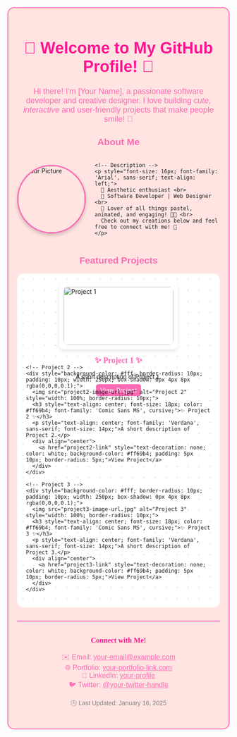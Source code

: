 <!-- Profile README -->

<div style="background-color: #ffe4e1; padding: 20px; border-radius: 15px; border: 2px solid #ff69b4;">

  <!-- Title Section -->
  <h1 align="center" style="color: #ff1493; font-family: 'Comic Sans MS', cursive, sans-serif; font-size: 36px;">
    🌸 Welcome to My GitHub Profile! 🌸
  </h1>
  
  <!-- Introduction Section -->
  <p align="center" style="font-family: 'Verdana', sans-serif; font-size: 18px; color: #ff69b4;">
    Hi there! I'm [Your Name], a passionate software developer and creative designer. I love building <em>cute, interactive</em> and user-friendly projects that make people smile! 💖
  </p>
  
  <!-- About Me Section -->
  <h2 align="center" style="font-family: 'Comic Sans MS', cursive, sans-serif; color: #ff69b4;">About Me</h2>
  <div style="display: flex; align-items: center; justify-content: center; gap: 20px; margin: 20px 0;">
    <!-- Picture -->
    <img src="your-picture-url.jpg" alt="Your Picture" style="width: 150px; height: 150px; border-radius: 50%; box-shadow: 0px 4px 8px rgba(0,0,0,0.2); border: 3px solid #ff69b4;">
    
    <!-- Description -->
    <p style="font-size: 16px; font-family: 'Arial', sans-serif; text-align: left;">
      🌟 Aesthetic enthusiast <br>
      🌟 Software Developer | Web Designer <br>
      🌟 Lover of all things pastel, animated, and engaging! 🎨✨ <br>
      Check out my creations below and feel free to connect with me! 💌
    </p>
  </div>
  
  <!-- Projects Section -->
  <h2 align="center" style="font-family: 'Comic Sans MS', cursive, sans-serif; color: #ff69b4;">Featured Projects</h2>
  <div style="display: flex; justify-content: center; gap: 20px; flex-wrap: wrap; background-color: white; padding: 20px; border-radius: 15px; background-image: radial-gradient(circle, #ffb6c1 1px, white 1px); background-size: 25px 25px;">
    <!-- Project 1 -->
    <div style="background-color: #fff; border-radius: 10px; padding: 10px; width: 250px; box-shadow: 0px 4px 8px rgba(0,0,0,0.1);">
      <img src="project1-image-url.jpg" alt="Project 1" style="width: 100%; border-radius: 10px;">
      <h3 style="text-align: center; font-size: 18px; color: #ff69b4; font-family: 'Comic Sans MS', cursive;">✨ Project 1 ✨</h3>
      <p style="text-align: center; font-family: 'Verdana', sans-serif; font-size: 14px;">A short description of Project 1.</p>
      <div align="center">
        <a href="project1-link" style="text-decoration: none; color: white; background-color: #ff69b4; padding: 5px 10px; border-radius: 5px;">View Project</a>
      </div>
    </div>

    <!-- Project 2 -->
    <div style="background-color: #fff; border-radius: 10px; padding: 10px; width: 250px; box-shadow: 0px 4px 8px rgba(0,0,0,0.1);">
      <img src="project2-image-url.jpg" alt="Project 2" style="width: 100%; border-radius: 10px;">
      <h3 style="text-align: center; font-size: 18px; color: #ff69b4; font-family: 'Comic Sans MS', cursive;">✨ Project 2 ✨</h3>
      <p style="text-align: center; font-family: 'Verdana', sans-serif; font-size: 14px;">A short description of Project 2.</p>
      <div align="center">
        <a href="project2-link" style="text-decoration: none; color: white; background-color: #ff69b4; padding: 5px 10px; border-radius: 5px;">View Project</a>
      </div>
    </div>

    <!-- Project 3 -->
    <div style="background-color: #fff; border-radius: 10px; padding: 10px; width: 250px; box-shadow: 0px 4px 8px rgba(0,0,0,0.1);">
      <img src="project3-image-url.jpg" alt="Project 3" style="width: 100%; border-radius: 10px;">
      <h3 style="text-align: center; font-size: 18px; color: #ff69b4; font-family: 'Comic Sans MS', cursive;">✨ Project 3 ✨</h3>
      <p style="text-align: center; font-family: 'Verdana', sans-serif; font-size: 14px;">A short description of Project 3.</p>
      <div align="center">
        <a href="project3-link" style="text-decoration: none; color: white; background-color: #ff69b4; padding: 5px 10px; border-radius: 5px;">View Project</a>
      </div>
    </div>
  </div>

  <!-- Footer Section -->
  <div style="background-color: #ffe4e1; padding: 10px; border-top: 2px solid #ff69b4; margin-top: 30px;">
    <h3 align="center" style="font-family: 'Comic Sans MS', cursive; color: #ff1493;">
      🌸 Connect with Me! 🌸
    </h3>
    <p align="center" style="font-family: 'Verdana', sans-serif; color: #ff69b4; font-size: 16px;">
      ✉️ Email: <a href="mailto:your-email@example.com" style="color: #ff69b4;">your-email@example.com</a> <br>
      🌐 Portfolio: <a href="https://your-portfolio-link.com" style="color: #ff69b4;">your-portfolio-link.com</a> <br>
      📱 LinkedIn: <a href="https://www.linkedin.com/in/your-profile" style="color: #ff69b4;">your-profile</a> <br>
      🐦 Twitter: <a href="https://twitter.com/your-twitter-handle" style="color: #ff69b4;">@your-twitter-handle</a>
    </p>
    <p align="center" style="font-family: 'Verdana', sans-serif; font-size: 14px; color: #808080;">
      🕒 Last Updated: January 16, 2025
    </p>
  </div>
</div>

